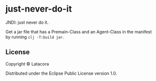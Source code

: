 # just-never-do-it

JNDI: just never do it.

Get a jar file that has a Premain-Class and an Agent-Class in the manifest by
running `clj -T:build jar`.

## License

Copyright © Latacora

Distributed under the Eclipse Public License version 1.0.

